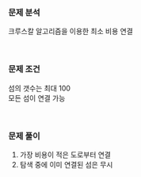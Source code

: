 ### 문제 분석
크루스칼 알고리즘을 이용한 최소 비용 연결  

<br>

### 문제 조건
섬의 갯수는 최대 100  
모든 섬이 연결 가능  

<br>

### 문제 풀이
1. 가장 비용이 적은 도로부터 연결
2. 탐색 중에 이미 연결된 섬은 무시

<br>
